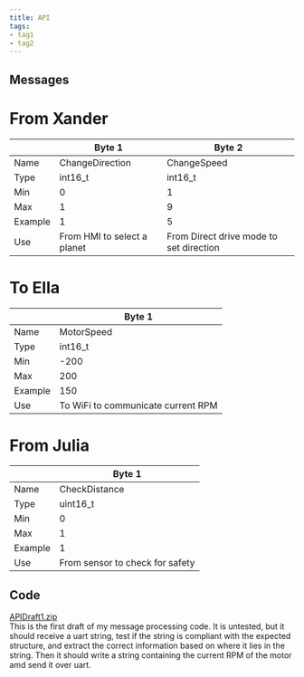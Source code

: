 ```yaml
---
title: API
tags:
- tag1
- tag2
---
```

## Messages
# From Xander
&nbsp;|Byte 1|Byte 2|
------|------|------|
Name|ChangeDirection|ChangeSpeed|
Type|int16_t|int16_t        |
Min|0|1|
Max|1|9
Example|1|5|
Use|From HMI to select a planet|From Direct drive mode to set direction|

# To Ella
&nbsp;|Byte 1|
------|------|
Name|MotorSpeed|
Type|int16_t|
Min|-200|
Max|200|
Example|150|
Use|To WiFi to communicate current RPM|

# From Julia
&nbsp;|Byte 1|
------|------|
Name    |CheckDistance|
Type    |uint16_t     |
Min     |0            |
Max     |1            |
Example |1            |
Use|From sensor to check for safety|

## Code
[APIDraft1.zip](https://github.com/user-attachments/files/19398071/APIDraft1.zip) <br>
This is the first draft of my message processing code. It is untested, but it should receive a uart string, test if the string is compliant with the expected structure, and extract the correct information based on where it lies in the string. Then it should write a string containing the current RPM of the motor amd send it over uart.
